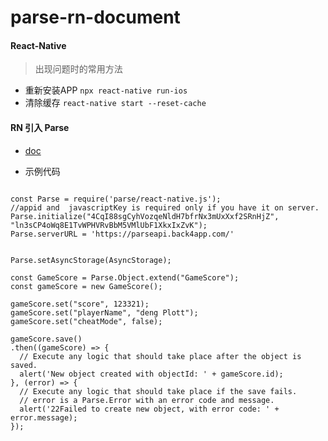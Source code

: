 # parse-rn-document

#### React-Native
> 出现问题时的常用方法

* 重新安装APP ``npx react-native run-ios``
* 清除缓存 `` react-native start --reset-cache  ``


#### RN 引入 Parse 
* [doc](http://docs.parseplatform.org/js/guide/#getting-started)



* 示例代码

```

const Parse = require('parse/react-native.js');
//appid and  javascriptKey is required only if you have it on server.
Parse.initialize("4CqI88sgCyhVozqeNldH7bfrNx3mUxXxf2SRnHjZ", "ln3sCP4oWq8E1TvWPHVRvBbM5VMlUbF1XkxIxZvK");
Parse.serverURL = 'https://parseapi.back4app.com/'


Parse.setAsyncStorage(AsyncStorage);

const GameScore = Parse.Object.extend("GameScore");
const gameScore = new GameScore();

gameScore.set("score", 123321);
gameScore.set("playerName", "deng Plott");
gameScore.set("cheatMode", false);

gameScore.save()
.then((gameScore) => {
  // Execute any logic that should take place after the object is saved.
  alert('New object created with objectId: ' + gameScore.id);
}, (error) => {
  // Execute any logic that should take place if the save fails.
  // error is a Parse.Error with an error code and message.
  alert('22Failed to create new object, with error code: ' + error.message);
});


```
